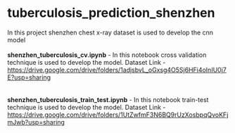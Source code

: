 # tuberculosis_prediction_shenzhen
In this project shenzhen chest x-ray dataset is used to develop the cnn model\
\
**shenzhen_tuberculosis_cv.ipynb** - In this notebook cross validation technique is used to develop the model.
Dataset Link - https://drive.google.com/drive/folders/1adjsbvL_oGxsg4O5Sj6HFi4oInIU0j7E?usp=sharing \
\
\
**shenzhen_tuberculosis_train_test.ipynb** - In this notebook train-test technique is used to develop the model.
Dataset Link - https://drive.google.com/drive/folders/1UtZwfmF3N6BQ9rUzXosbpqQvoKFjmJwb?usp=sharing




